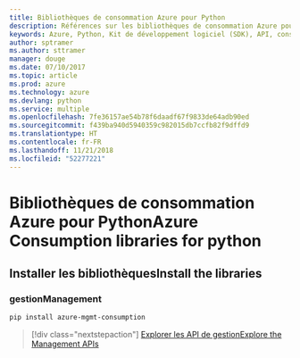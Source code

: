 ```yaml
---
title: Bibliothèques de consommation Azure pour Python
description: Références sur les bibliothèques de consommation Azure pour Python
keywords: Azure, Python, Kit de développement logiciel (SDK), API, consommation
author: sptramer
ms.author: sttramer
manager: douge
ms.date: 07/10/2017
ms.topic: article
ms.prod: azure
ms.technology: azure
ms.devlang: python
ms.service: multiple
ms.openlocfilehash: 7fe36157ae54b78f6daadf67f9833de64adb90ed
ms.sourcegitcommit: f439ba940d5940359c982015db7ccfb82f9dffd9
ms.translationtype: HT
ms.contentlocale: fr-FR
ms.lasthandoff: 11/21/2018
ms.locfileid: "52277221"
---
```

# <a name="azure-consumption-libraries-for-python"></a><span data-ttu-id="c3918-104">Bibliothèques de consommation Azure pour Python</span><span class="sxs-lookup"><span data-stu-id="c3918-104">Azure Consumption libraries for python</span></span>

## <a name="install-the-libraries"></a><span data-ttu-id="c3918-105">Installer les bibliothèques</span><span class="sxs-lookup"><span data-stu-id="c3918-105">Install the libraries</span></span>


### <a name="management"></a><span data-ttu-id="c3918-106">gestion</span><span class="sxs-lookup"><span data-stu-id="c3918-106">Management</span></span>

```bash
pip install azure-mgmt-consumption
```
> [!div class="nextstepaction"]
> [<span data-ttu-id="c3918-107">Explorer les API de gestion</span><span class="sxs-lookup"><span data-stu-id="c3918-107">Explore the Management APIs</span></span>](/python/api/overview/azure/consumption/management)